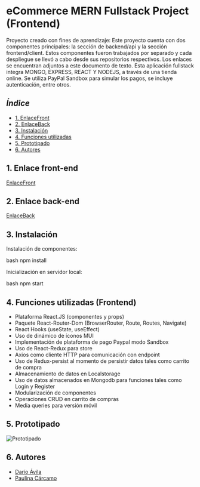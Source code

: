 # eCommerce MERN Fullstack Project (Frontend)

Proyecto creado con fines de aprendizaje: Este proyecto cuenta con dos componentes principales: la sección de backend/api y la sección frontend/client. Estos componentes fueron trabajados por separado y cada despliegue se llevó a cabo desde sus repositorios respectivos. Los enlaces se encuentran adjuntos a este documento de texto. Esta aplicación fullstack integra MONGO, EXPRESS, REACT Y NODEJS, a través de una tienda online. Se utiliza PayPal Sandbox para simular los pagos, se incluye autenticación, entre otros.

## *Índice*

* [1. EnlaceFront](#1-enlace)
* [2. EnlaceBack](#1-enlace)
* [3. Instalación](#2-instalación)
* [4. Funciones utilizadas](#3-funciones-utilizadas)
* [5. Prototipado](#4-prototipado)
* [6. Autores](#5-autores)

## 1. Enlace front-end

[EnlaceFront](https://famous-vacherin-56ae21.netlify.app/)

## 2. Enlace back-end

[EnlaceBack](https://famous-vacherin-56ae21.netlify.app/)

## 3. Instalación 

Instalación de componentes:

bash
  npm install 

Inicialización en servidor local:

bash
  npm start

## 4. Funciones utilizadas (Frontend)

- Plataforma React.JS (componentes y props)
- Paquete React-Router-Dom (BrowserRouter, Route, Routes, Navigate)
- React Hooks (useState, useEffect)
- Uso de dinámico de íconos MUI
- Implementación de plataforma de pago Paypal modo Sandbox
- Uso de React-Redux para store
- Axios como cliente HTTP para comunicación con endpoint
- Uso de Redux-persist al momento de persistir datos tales como carrito de compra
- Almacenamiento de datos en Localstorage
- Uso de datos almacenados en Mongodb para funciones tales como Login y Register
- Modularización de componentes
- Operaciones CRUD en carrito de compras
- Media queries para versión móvil

## 5. Prototipado

![Prototipado](./src/images/simple-prototype.jpg)

## 6. Autores

- [Darío Ávila](https://github.com/darioavila2022)
- [Paulina Cárcamo](https://github.com/PaulinaCarcamo)